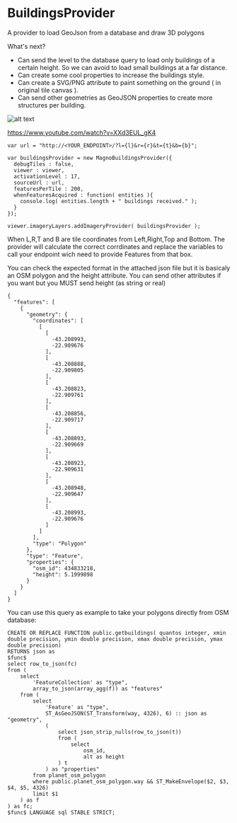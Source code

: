 # BuildingsProvider
A provider to load GeoJson from a database and draw 3D polygons 

What's next?
- Can send the level to the database query to load only buildings of a certain height. So we can avoid to load small buildings at a far distance.
- Can create some cool properties to increase the buildings style.
- Can create a SVG/PNG attribute to paint something on the ground ( in original tile canvas ).
- Can send other geometries as GeoJSON properties to create more structures per building.

![alt text](https://github.com/icemagno/cesium-providers/blob/master/buildingsprovider/screen.jpg?raw=true)

https://www.youtube.com/watch?v=XXd3EUL_gK4

```
var url = "http://<YOUR_ENDPOINT>/?l={l}&r={r}&t={t}&b={b}";

var buildingsProvider = new MagnoBuildingsProvider({
  debugTiles : false,
  viewer : viewer,
  activationLevel : 17,
  sourceUrl : url,
  featuresPerTile : 200,
  whenFeaturesAcquired : function( entities ){
    console.log( entities.length + " buildings received." );
  }
});

viewer.imageryLayers.addImageryProvider( buildingsProvider );
```
When L,R,T and B are tile coordinates from Left,Right,Top and Bottom. The provider will calculate the correct corrdinates and replace the variables to call your endpoint wich need to provide Features from that box. 


You can check the expected format in the attached json file but it is basicaly an OSM polygon and the height attribute. You can send other attributes if you want but you MUST send height (as string or real)
```
{
  "features": [
    {
      "geometry": {
        "coordinates": [
          [
            [
              -43.208993,
              -22.909676
            ],
            [
              -43.208888,
              -22.909805
            ],
            [
              -43.208823,
              -22.909761
            ],
            [
              -43.208856,
              -22.909717
            ],
            [
              -43.208893,
              -22.909669
            ],
            [
              -43.208923,
              -22.909631
            ],
            [
              -43.208948,
              -22.909647
            ],
            [
              -43.208993,
              -22.909676
            ]
          ]
        ],
        "type": "Polygon"
      },
      "type": "Feature",
      "properties": {
        "osm_id": 434833218,
        "height": 5.1999898
      }
    }
  ]
}
```

You can use this query as example to take your polygons directly from OSM database:

```
CREATE OR REPLACE FUNCTION public.getbuildings( quantos integer, xmin double precision, ymin double precision, xmax double precision, ymax double precision)
RETURNS json as
$func$   
select row_to_json(fc)
from (
    select
        'FeatureCollection' as "type",
        array_to_json(array_agg(f)) as "features"
    from (
        select
            'Feature' as "type",
            ST_AsGeoJSON(ST_Transform(way, 4326), 6) :: json as "geometry",
            (
                select json_strip_nulls(row_to_json(t))
                from (
                    select
                        osm_id,
                        alt as height
                ) t
            ) as "properties"
        from planet_osm_polygon
        where public.planet_osm_polygon.way && ST_MakeEnvelope($2, $3, $4, $5, 4326)
        limit $1
    ) as f
) as fc;
$func$ LANGUAGE sql STABLE STRICT;
```




